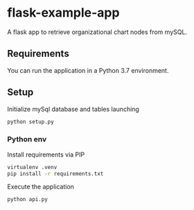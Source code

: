# flask-example-app

A flask app to retrieve organizational chart nodes from mySQL.

## Requirements

You can run the application in a Python 3.7 environment.

## Setup

Initialize mySql database and tables launching
```bash
python setup.py
```

### Python env

Install requirements via PIP

```bash
virtualenv .venv
pip install -r requirements.txt
```

Execute the application

```bash
python api.py
```
